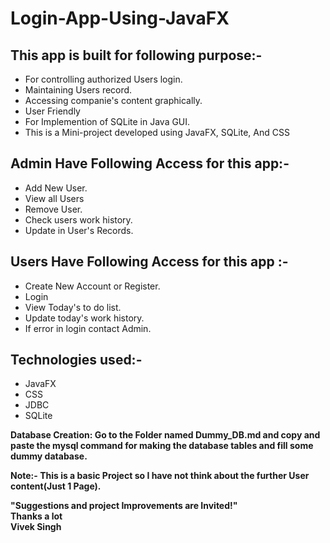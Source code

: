 # Login-App-Using-JavaFX  

## This app is built for following purpose:-  
* For controlling authorized Users login.  
* Maintaining Users record.  
* Accessing companie's content graphically.   
* User Friendly  
* For Implemention of SQLite in Java GUI.  
* This is a Mini-project developed using JavaFX, SQLite, And CSS  

## Admin Have Following Access for this app:-  
* Add New User.  
* View all Users  
* Remove User.  
* Check users work history.  
* Update in User's Records.  

## Users Have Following Access for this app :-  
* Create New Account or Register.  
* Login  
* View Today's to do list.
* Update today's work history.  
* If error in login contact Admin.  

## Technologies used:-
* JavaFX  
* CSS  
* JDBC  
* SQLite  

**Database Creation: Go to the Folder named Dummy_DB.md and copy and paste the mysql command for making the database tables and fill some dummy database.**

**Note:- This is a basic Project so I have not think about the further User content(Just 1 Page).**

**"Suggestions and project Improvements are Invited!"**  
**Thanks a lot**  
**Vivek Singh**
